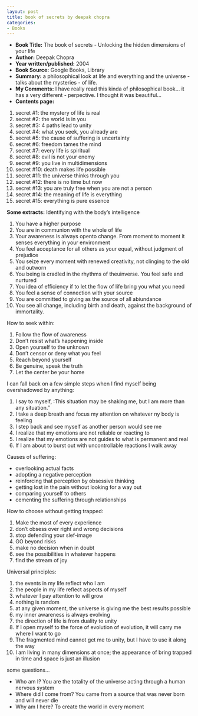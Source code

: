 ```yaml
---
layout: post
title: book of secrets by deepak chopra
categories:
- Books
---
```



- **Book Title:** The book of secrets - Unlocking the hidden dimensions of your life
- **Author:** Deepak Chopra
- **Year written/published:** 2004
- **Book Source:** Google Books, Library
- **Summary:** a philosophical look at life and everything and the universe - talks about the mysteries - of life.
- **My Comments:** I have really read this kinda of philosophical book... it has a very different - perpective. I thought it was beautiful...
- **Contents page:**

1. secret #1: the mystery of life is real
2. secret #2: the world is in you
3. secret #3: 4 paths lead to unity
4. secret #4: what you seek, you already are
5. secret #5: the cause of suffering is uncertainty
6. secret #6: freedom tames the mind
7. secret #7: every life is spiritual
8. secret #8: evil is not your enemy
9. secret #9: you live in multidimensions
10. secret #10: death makes life possible
11. secret #11: the universe thinks through you
12. secret #12: there is no time but now
13. secret #13: you are truly free when you are not a person
14. secret #14: the meaning of life is everything
15. secret #15: everything is pure essence

**Some extracts:** Identifying with the body’s intelligence

1. You have a higher purpose
2. You are in communion with the whole of life
3. Your awareness is always opento change. From moment to moment it senses everything in your environment
4. You feel acceptance for all others as your equal, without judgment of prejudice
5. You seize every moment with renewed creativity, not clinging to the old and outworn
6. You being is cradled in the rhythms of theuinverse. You feel safe and nurtured
7. You idea of efficiency if to let the flow of life bring you what you need
8. You feel a sense of connection with your source
9. You are committed to giving as the source of all abiundance
10. You see all change, including birth and death, against the background of immortality.

How to seek within:

1. Follow the flow of awareness
2. Don’t resist what’s happening inside
3. Open yourself to the unknown
4. Don’t censor or deny what you feel
5. Reach beyond yourself
6. Be genuine, speak the truth
7. Let the center be your home

I can fall back on a few simple steps when I find myself being overshadowed by anything:

1. I say to myself, :This situation may be shaking me, but I am more than any situation.”
2. I take a deep breath and focus my attention on whatever ny body is feeling
3. I step back and see myself as another person would see me
4. I realize that my emotions are not reliable or reacting to
5. I realize that my emotions are not guides to what is permanent and real
6. If I am about to burst out with uncontrollable reactions I walk away

Causes of suffering:

- overlooking actual facts
- adopting a negative perception
- reinforcing that perception by obsessive thinking
- getting lost in the pain without looking for a way out
- comparing yourself to others
- cementing the suffering through relationships

How to choose without getting trapped:

1. Make the most of every experience
2. don’t obsess over right and wrong decisions
3. stop defending your slef-image
4. GO beyond risks
5. make no decision when in doubt
6. see the possibilities in whatever happens
7. find the stream of joy

Universal principles:

1. the events in my life reflect who I am
2. the people in my life reflect aspects of myself
3. whatever I pay attention to will grow
4. nothing is random
5. at any given moment, the universe is giving me the best results possible
6. my inner awareness is always evolving
7. the direction of life is from duality to unity
8. If I open myself to the force of evolution of evolution, it will carry me where I want to go
9. The fragmented mind cannot get me to unity, but I have to use it along the way
10. I am living in many dimensions at once; the appearance of bring trapped in time and space is just an illusion

some questions…

- Who am I? You are the totality of the universe acting through a human nervous system
- Where did I come from? You came from a source that was never born and will never die
- Why am I here? To create the world in every moment
